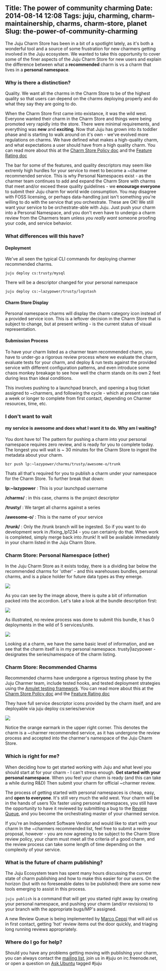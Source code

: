 Title: The power of community charming
Date: 2014-08-14 12:08
Tags: juju, charming, charm-maintainership, charms, charm-store, planet
Slug: the-power-of-community-charming
---
The Juju Charm Store has been in a bit of a spotlight lately, as it's both a wonderful tool and a source of some frustration for new charmers getting involved in the Juju ecosystem. We wanted to take this opportunity to cover some of the finer aspects of the Juju Charm Store for new users and explain the difference between what a **recommended** charm is vs a charm that lives in a **personal namespace**.


### Why is there a distinction?

Quality.  We want all the charms in the Charm Store to be of the highest quality so that users can depend on the charms deploying properly and do what they say they are going to do.

When the Charm Store first came into existance, it was the wild west. Everyone wanted their charm in the Charm Store and things were being promoted very rapidly into the store. There were minimal requirements, and everything was **new** and **exciting**. Now that Juju has grown into its toddler phase and is starting to walk around on it's own - we've evolved more regulations on charms. We have defined what makes a high-quality charm, and what expectations a user should have from a high quality charm. You can read more about this at the [Charm Store Policy doc](https://juju.ubuntu.com/docs/authors-charm-policy.html) and the [Feature Rating doc](https://juju.ubuntu.com/docs/authors-charm-quality.html)

The bar for some of the features, and quality descriptors may seem like extremly high hurdles for your service to meet to become a ~charmer recommended service. This is why Personal Namespaces exist - as the charmer team continues to add and expand the Charm Store with charms that meet and/or exceed these quality guidelines - we **encourage everyone** to submit their Juju charm for world wide consumption. You may disagree with FOSS licensing, or perhaps data-handling just isn't something you're willing to do with the service that you orchestrate. These are OK! We still want your service to be orchestrate-able with Juju. Just push your charm into a Personal Namespace, and you don't even have to undergo a charm review from the Charmers team unless *you really want* someone proofing your code, and service behavior.


### What differences will this have?

#### Deployment
We've all seen the typical CLI commands for deploying charmer recommended charms.

`juju deploy cs:trusty/mysql`

There will be a descriptor changed for your personal namespace

`juju deploy cs:~lazypower/trusty/logstash`

#### Charm Store Display
Personal namespace charms will display the charm category icon instead of a provided service icon. This is a leftover decision in the Charm Store that is subject to change, but at present writing - is the current status of visual representation.

#### Submission Process

To have your charm listed as a charmer team recommended charm, you have to under-go a rigorous review process where we evaluate the charm, evaluate tests for your charm, and deploy & run tests against the provided service with different configuration patterns, and even introduce some chaos monkey breakage to see how well the charm stands on its own 2 feet during less than ideal conditions.

This involves pushing to a launchpad branch, and opening a bug ticket assigned to ~charmers, and following the cycle - which at present can take a week or longer to complete from first contact, depending on Charmer resources, time, etc.

### I don't want to wait 
#### my service is awesome and does what I want it to do. Why am I waiting?

You dont have to! The pattern for pushing a charm into your personal namespace requires zero review, and is ready for you to complete today. The longest you will wait is ~ 30 minutes for the Charm Store to ingest the metadata about your charm.

`bzr push lp:~lazypower/charms/trusty/awesome-o/trunk`

Thats all that's required for you to publish a charm under your namespace for the Charm Store. To further break that down:

**lp:~lazypower** : This is your launchpad username

**/charms/** : in this case, charms is the project descriptor

**/trusty/** : We target all charms against a series

**/awesome-o/** : This is the name of your service

**/trunk/** : Only the /trunk branch will be ingested. So if you want to do development work in /fixing_lp1234  - you can certainly do that. When work is completed, simply merge back into /trunk! It will be available immediately in your charm listed in the Juju Charm Store.


### Charm Store: Personal Namespace (other)

In the Juju Charm Store as it exists today, there is a dividing bar below the recommended charms for 'other' - and this warehouses bundles, personal charms, and is a place holder for future data types as they emerge.

![](/content/images/2014/Aug/Selection_069.png)

As you can see by the image above, there is quite a bit of information packed into the accordion. Let's take a look at the bundle description first:

![](/content/images/2014/Aug/bundle-diagram.png)

As illustrated, no review process was done to submit this bundle, it has 0 deployments in the wild of 5 services/units.

![](/content/images/2014/Aug/namespace_charm.png)

Looking at a charm, we have the same basic level of information, and we see that the  charm itself is in my personal namespace.  trusty|lazypower - designates the series/namespace of the charm listing. 


### Charm Store: Recommended Charms

Recommended charms have undergone a rigerous testing phase by the Juju Charmer team, include tested hooks, and tested deployment strategies using the [Amulet testing framework](https://juju.ubuntu.com/docs/tools-amulet.html). You can read more about this at the [Charm Store Policy doc](https://juju.ubuntu.com/docs/authors-charm-policy.html) and the [Feature Rating doc](https://juju.ubuntu.com/docs/authors-charm-quality.html)

They have full service descriptor icons provided by the charm itself, and are deployable via juju deploy cs:series/service

![](/content/images/2014/Aug/Selection_070.png)

Notice the orange earmark in the upper right corner. This denotes the charm is a ~charmer recommended service, as it has undergone the review process and accepted into the charmer's namespace of the Juju Charm Store.

### Which is right for me?

When deciding how to get started working with Juju and what level you should start at for your charm - I can't stress enough. **Get started with your personal namespace**. When you feel your charm is ready (and this can take a while during R&D) Then submit your charm for official ~charmer review. 

The process of getting started with personal namespaces is cheap, easy, and **open to everyone**. It's still very much the wild west. Your charm will be in the hands of users 10x faster using personal namespaces, you still have the opportunity to have it reviewed by submitting a bug to the [Review Queue](http://manage.jujucharms.com/tools/review-queue), and you become the orchestrating master of your charmed service.

If you're an Independent Software Vendor and would like to start with your charm In the ~charmers recommended list, feel free to submit a review proposal, however - you are now agreeing to be subject to the Charm Store review policy, your charm must meet all the criteria of a good charm, and the review process can take some length of time depending on the complexity of your service.


### What is the future of charm publishing?

The Juju Ecosystem team has spent many hours discussing the current state of charm publishing and how to make this easier for our users. On the horizon (but with no foreseeable dates to be published) there are some new tools emerging to assist in this process.

`juju publish` is a command that will get you started right away by creating your personal namespace, and pushing your charm (and/or revisions) to your branch with the appropriate bugs/MP's assigned.

A new Review Queue is being implemented by [Marco Ceppi](http://marcoceppi.com) that will aid us in first contact, getting 'hot' review items out the door quickly, and triaging long running reviews appropriately. 


### Where do I go for help?

Should you have any problems getting moving with publishing your charm, you can always contact the [mailing list](mailto:juju@lists.ubuntu.com), join us in #juju on irc.freenode.net, or open a question on [Ask Ubuntu](http://askubuntu.com) tagged #juju

